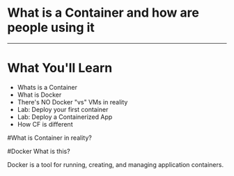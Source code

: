 # What is a Container and how are people using it


---

# What You'll Learn

* Whats is a Container
* What is Docker
* There's NO Docker "vs" VMs in reality
* Lab: Deploy your first container
* Lab: Deploy a Containerized App
* How CF is different


#What is Container in reality?



#Docker What is this?

Docker is a tool for running, creating, and managing application containers.
